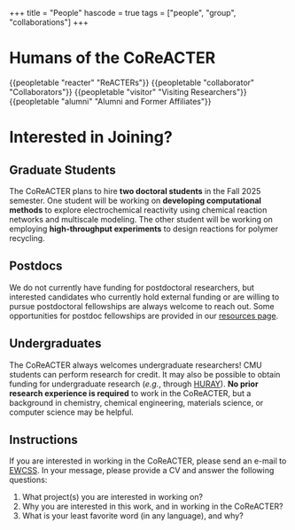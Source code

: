 +++
title = "People"
hascode = true
tags = ["people", "group", "collaborations"]
+++

# Humans of the CoReACTER

{{peopletable "reacter" "ReACTERs"}}
{{peopletable "collaborator" "Collaborators"}}
{{peopletable "visitor" "Visiting Researchers"}}
{{peopletable "alumni" "Alumni and Former Affiliates"}}

# Interested in Joining?

## Graduate Students

The CoReACTER plans to hire **two doctoral students** in the Fall 2025 semester. One student will be working on **developing computational methods** to explore electrochemical reactivity using chemical reaction networks and multiscale modeling. The other student will be working on employing **high-throughput experiments** to design reactions for polymer recycling.

## Postdocs

We do not currently have funding for postdoctoral researchers, but interested candidates who currently hold external funding or are willing to pursue postdoctoral fellowships are always welcome to reach out. Some opportunities for postdoc fellowships are provided in our [resources page](/resources/).

## Undergraduates

The CoReACTER always welcomes undergraduate researchers! CMU students can perform research for credit. It may also be possible to obtain funding for undergraduate research (*e.g.*, through [HURAY](https://www.cmu.edu/uro/academic-research/huray/index.html)). **No prior research experience is required** to work in the CoReACTER, but a background in chemistry, chemical engineering, materials science, or computer science may be helpful.

## Instructions

If you are interested in working in the CoReACTER, please send an e-mail to [EWCSS](mailto:ewcspottesmith@cmu.edu). In your message, please provide a CV and answer the following questions:
1. What project(s) you are interested in working on?
2. Why you are interested in this work, and in working in the CoReACTER?
3. What is your least favorite word (in any language), and why?